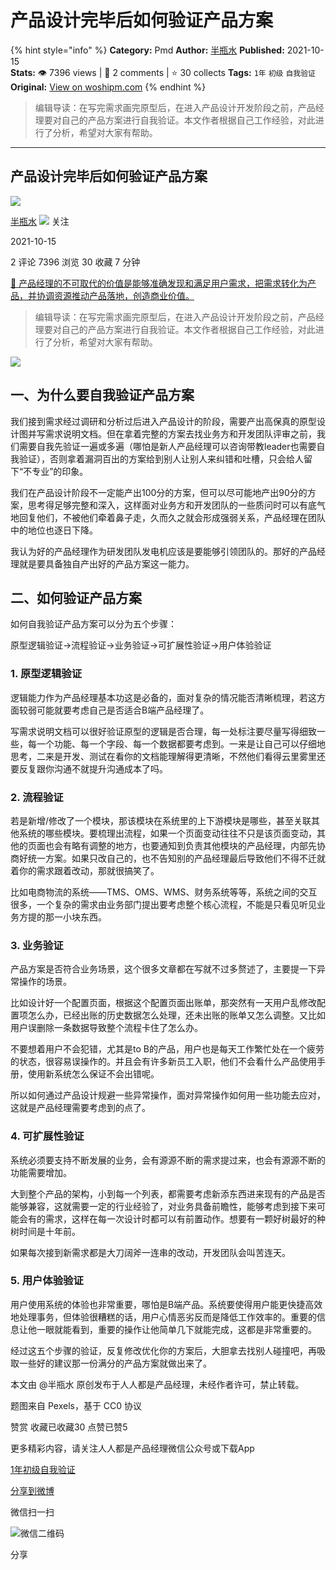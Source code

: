 # 产品设计完毕后如何验证产品方案
{% hint style="info" %}
**Category:** Pmd
**Author:** [半瓶水](https://www.woshipm.com/u/912669)
**Published:** 2021-10-15  
**Stats:** 👁️ 7396 views | 💬 2 comments | ⭐ 30 collects
**Tags:** `1年` `初级` `自我验证`
**Original:** [View on woshipm.com](https://www.woshipm.com/pmd/5176891.html)
{% endhint %}
> 编辑导读：在写完需求画完原型后，在进入产品设计开发阶段之前，产品经理要对自己的产品方案进行自我验证。本文作者根据自己工作经验，对此进行了分析，希望对大家有帮助。

---

## 产品设计完毕后如何验证产品方案

[![](https://static.woshipm.com/WX_U_201907_20190712003112_9758.jpg?imageView2/1/w/72/h/72/q/100)](https://www.woshipm.com/u/912669)

[半瓶水](https://www.woshipm.com/u/912669) ![](https://static.woshipm.com/tag/1101_1@2x.png) 关注

2021-10-15

2 评论 7396 浏览 30 收藏 7 分钟

[🔗 产品经理的不可取代的价值是能够准确发现和满足用户需求，把需求转化为产品，并协调资源推动产品落地，创造商业价值。](https://ke.qidianla.com/courses/90pm)

> 编辑导读：在写完需求画完原型后，在进入产品设计开发阶段之前，产品经理要对自己的产品方案进行自我验证。本文作者根据自己工作经验，对此进行了分析，希望对大家有帮助。

![](https://image.woshipm.com/wp-files/2021/10/zeBRSgREGHCaWyi9PeCI.jpg)

## 一、为什么要自我验证产品方案

我们接到需求经过调研和分析过后进入产品设计的阶段，需要产出高保真的原型设计图并写需求说明文档。但在拿着完整的方案去找业务方和开发团队评审之前，我们需要自我先验证一遍或多遍（哪怕是新人产品经理可以咨询带教leader也需要自我验证），否则拿着漏洞百出的方案给到别人让别人来纠错和吐槽，只会给人留下“不专业”的印象。

我们在产品设计阶段不一定能产出100分的方案，但可以尽可能地产出90分的方案，思考得足够完整和深入，这样面对业务方和开发团队的一些质问时可以有底气地回复他们，不被他们牵着鼻子走，久而久之就会形成强弱关系，产品经理在团队中的地位也逐日下降。

我认为好的产品经理作为研发团队发电机应该是要能够引领团队的。那好的产品经理就是要具备独自产出好的产品方案这一能力。

## 二、如何验证产品方案

如何自我验证产品方案可以分为五个步骤：

原型逻辑验证→流程验证→业务验证→可扩展性验证→用户体验验证

### 1\. 原型逻辑验证

逻辑能力作为产品经理基本功这是必备的，面对复杂的情况能否清晰梳理，若这方面较弱可能就要考虑自己是否适合B端产品经理了。

写需求说明文档可以很好验证原型的逻辑是否合理，每一处标注要尽量写得细致一些，每一个功能、每一个字段、每一个数据都要考虑到。一来是让自己可以仔细地思考，二来是开发、测试在看你的文档能理解得更清晰，不然他们看得云里雾里还要反复跟你沟通不就提升沟通成本了吗。

### 2\. 流程验证

若是新增/修改了一个模块，那该模块在系统里的上下游模块是哪些，甚至关联其他系统的哪些模块。要梳理出流程，如果一个页面变动往往不只是该页面变动，其他的页面也会有略有调整的地方，也要通知到负责其他模块的产品经理，内部先协商好统一方案。如果只改自己的，也不告知别的产品经理最后导致他们不得不迁就着你的需求跟着改动，那就很搞笑了。

比如电商物流的系统——TMS、OMS、WMS、财务系统等等，系统之间的交互很多，一个复杂的需求由业务部门提出要考虑整个核心流程，不能是只看见听见业务方提的那一小块东西。

### 3\. 业务验证

产品方案是否符合业务场景，这个很多文章都在写就不过多赘述了，主要提一下异常操作的场景。

比如设计好一个配置页面，根据这个配置页面出账单，那突然有一天用户乱修改配置项怎么办，已经出账的历史数据怎么处理，还未出账的账单又怎么调整。又比如用户误删除一条数据导致整个流程卡住了怎么办。

不要想着用户不会犯错，尤其是to B的产品，用户也是每天工作繁忙处在一个疲劳的状态，很容易误操作的。并且会有许多新员工入职，他们不会看什么产品使用手册，使用新系统怎么保证不会出错呢。

所以如何通过产品设计规避一些异常操作，面对异常操作如何用一些功能去应对，这就是产品经理需要考虑到的点了。

### 4\. 可扩展性验证

系统必须要支持不断发展的业务，会有源源不断的需求提过来，也会有源源不断的功能需要增加。

大到整个产品的架构，小到每一个列表，都需要考虑新添东西进来现有的产品是否能够兼容，这就需要一定的行业经验了，对业务具备前瞻性，能够考虑到接下来可能会有的需求，这样在每一次设计时都可以有前置动作。想要有一颗好树最好的种树时间是十年前。

如果每次接到新需求都是大刀阔斧一连串的改动，开发团队会叫苦连天。

### 5\. 用户体验验证

用户使用系统的体验也非常重要，哪怕是B端产品。系统要使得用户能更快捷高效地处理事务，但体验很糟糕的话，用户心情恶劣反而是降低工作效率的。重要的信息让他一眼就能看到，重要的操作让他简单几下就能完成，这都是非常重要的。

经过这五个步骤的验证，反复修改优化你的方案后，大胆拿去找别人碰撞吧，再吸取一些好的建议那一份满分的产品方案就做出来了。

本文由 @半瓶水 原创发布于人人都是产品经理，未经作者许可，禁止转载。

题图来自 Pexels，基于 CC0 协议

赞赏 收藏已收藏30 点赞已赞5

更多精彩内容，请关注人人都是产品经理微信公众号或下载App

[1年](https://www.woshipm.com/tag/1%e5%b9%b4)[初级](https://www.woshipm.com/tag/%e5%88%9d%e7%ba%a7)[自我验证](https://www.woshipm.com/tag/%e8%87%aa%e6%88%91%e9%aa%8c%e8%af%81)

[分享到微博](https://service.weibo.com/share/share.php?appkey=2775287854&title=产品设计完毕后如何验证产品方案&url=https://www.woshipm.com/pmd/5176891.html&pic=https://image.woshipm.com/wp-files/2021/10/zeBRSgREGHCaWyi9PeCI.jpg)

微信扫一扫

![微信二维码](https://api.pwmqr.com/qrcode/create/?url=https://www.woshipm.com/pmd/5176891.html)

分享